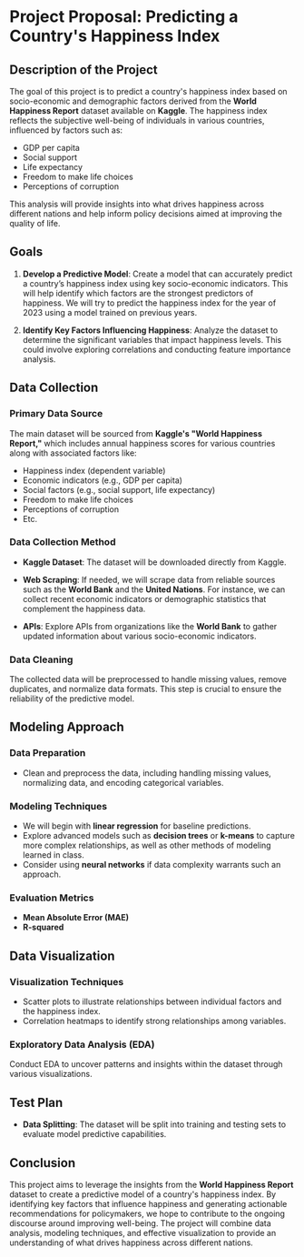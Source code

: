 # Project Proposal: Predicting a Country's Happiness Index

## Description of the Project
The goal of this project is to predict a country's happiness index based on socio-economic and demographic factors derived from the **World Happiness Report** dataset available on **Kaggle**. The happiness index reflects the subjective well-being of individuals in various countries, influenced by factors such as:

- GDP per capita
- Social support
- Life expectancy
- Freedom to make life choices
- Perceptions of corruption

This analysis will provide insights into what drives happiness across different nations and help inform policy decisions aimed at improving the quality of life.

## Goals
1. **Develop a Predictive Model**: Create a model that can accurately predict a country’s happiness index using key socio-economic indicators. This will help identify which factors are the strongest predictors of happiness. We will try to predict the happiness index for the year of 2023 using a model trained on previous years.
  
2. **Identify Key Factors Influencing Happiness**: Analyze the dataset to determine the significant variables that impact happiness levels. This could involve exploring correlations and conducting feature importance analysis.

## Data Collection

### Primary Data Source
The main dataset will be sourced from **Kaggle's "World Happiness Report,"** which includes annual happiness scores for various countries along with associated factors like:

- Happiness index (dependent variable)
- Economic indicators (e.g., GDP per capita)
- Social factors (e.g., social support, life expectancy)
- Freedom to make life choices
- Perceptions of corruption
- Etc.

### Data Collection Method
- **Kaggle Dataset**: The dataset will be downloaded directly from Kaggle.
  
- **Web Scraping**: If needed, we will scrape data from reliable sources such as the **World Bank** and the **United Nations**. For instance, we can collect recent economic indicators or demographic statistics that complement the happiness data.

- **APIs**: Explore APIs from organizations like the **World Bank** to gather updated information about various socio-economic indicators.

### Data Cleaning
The collected data will be preprocessed to handle missing values, remove duplicates, and normalize data formats. This step is crucial to ensure the reliability of the predictive model.

## Modeling Approach

### Data Preparation
- Clean and preprocess the data, including handling missing values, normalizing data, and encoding categorical variables.

### Modeling Techniques
- We will begin with **linear regression** for baseline predictions.
- Explore advanced models such as **decision trees** or **k-means** to capture more complex relationships, as well as other methods of modeling learned in class.
- Consider using **neural networks** if data complexity warrants such an approach.

### Evaluation Metrics
- **Mean Absolute Error (MAE)**
- **R-squared**

## Data Visualization

### Visualization Techniques
- Scatter plots to illustrate relationships between individual factors and the happiness index.
- Correlation heatmaps to identify strong relationships among variables.

### Exploratory Data Analysis (EDA)
Conduct EDA to uncover patterns and insights within the dataset through various visualizations.

## Test Plan
- **Data Splitting**: The dataset will be split into training and testing sets to evaluate model predictive capabilities.

## Conclusion
This project aims to leverage the insights from the **World Happiness Report** dataset to create a predictive model of a country's happiness index. By identifying key factors that influence happiness and generating actionable recommendations for policymakers, we hope to contribute to the ongoing discourse around improving well-being. The project will combine data analysis, modeling techniques, and effective visualization to provide an understanding of what drives happiness across different nations.

